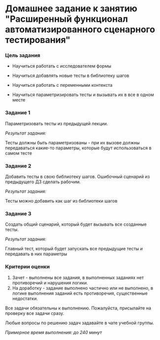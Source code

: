 # Домашнее задание к занятию "Расширенный функционал автоматизированного сценарного тестирования"


### Цель задания

* Научиться работать с исследователем формы

* Научиться добавлять новые тесты в библиотеку шагов

* Научиться работать с переменными контекста

* Научиться параметризировать тесты и вызывать их в все в одном месте


### Задание 1

Параметризовать тесты из предыдущей лекции.

*Результат задания:*

Тесты должны быть параметризованы - при их вызове должны передаваться какие-то параметры, которые будут использоваться в самом тесте

### Задание 2

Добавить тесты в свою библиотеку шагов. Ошибочный сценарий из предыдущего ДЗ сделать рабочим.

*Результат задания:*

Тесты можно добавить как шаг из библиотеки шагов


### Задание 3

Создать общий сценарий, который будет вызывать все созданные тесты.

*Результат задания:*

Главный тест, который будет запускать все предыдущие тесты и передавать в них параметры


### Критерии оценки

1. Зачет - выполнены все задания, в выполненных заданиях нет противоречий и нарушения логики. 
2. На доработку - задание выполнено частично или не выполнено, в логике выполнения заданий есть противоречия, существенные недостатки.

Все задачи обязательны к выполнению. Пожалуйста, присылайте на проверку все задачи сразу.

Любые вопросы по решению задач задавайте в чате учебной группы.

*Примерное время выполнения: до 240 минут*
